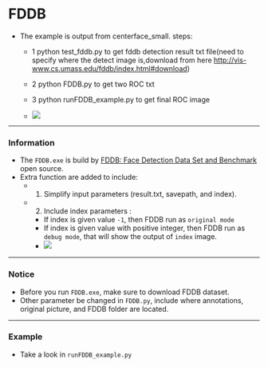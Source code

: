 # FDDB
* The example is output from centerface_small. steps:
  * 1 python test_fddb.py to get fddb detection result txt file(need to specify where the detect image is,download from here http://vis-www.cs.umass.edu/fddb/index.html#download)
  * 2 python FDDB.py to get two ROC txt
  * 3 python runFDDB_example.py to get final ROC image

  * ![](./img/PNET_result.png)
___
### Information
* The `FDDB.exe` is build by [FDDB: Face Detection Data Set and Benchmark](http://vis-www.cs.umass.edu/fddb/) open source.
* Extra function are added to include:
  * 1. Simplify input parameters (result.txt, savepath, and index).
  * 2. Include index parameters :
    * If index is given value `-1`, then FDDB run as `original mode`
    * If index is given value with positive integer, then FDDB run as `debug mode`, that will show the output of `index` image. 
    * ![](./img/temp.png)
___
### Notice
* Before you run `FDDB.exe`, make sure to download FDDB dataset.
* Other parameter be changed in `FDDB.py`, include where annotations, original picture, and FDDB folder are located.
___
### Example
* Take a look in `runFDDB_example.py`
